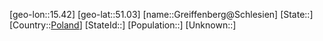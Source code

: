 ﻿---
location: [51.03,15.42]
type: City
tags:
- geo/City


SpocWebEntityId: 30565
isDeleted: false
confidential: public

---
[geo-lon::15.42]
[geo-lat::51.03]
[name::Greiffenberg@Schlesien]
[State::]
[Country::[Poland](geo/Continent/Europe/Poland.md)]
[StateId::]
[Population::]
[Unknown::]

